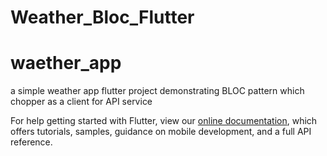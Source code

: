 
# Weather_Bloc_Flutter
 # waether_app

a simple weather app flutter project demonstrating BLOC pattern which chopper as a client  for API service
 

For help getting started with Flutter, view our
[online documentation](https://flutter.dev/docs), which offers tutorials,
samples, guidance on mobile development, and a full API reference.

